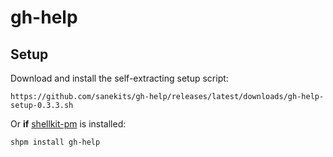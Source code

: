 # gh-help

## Setup

Download and install the self-extracting setup script:

    https://github.com/sanekits/gh-help/releases/latest/downloads/gh-help-setup-0.3.3.sh

Or **if** [shellkit-pm](https://github.com/sanekits/shellkit-pm) is installed:

    shpm install gh-help

##
